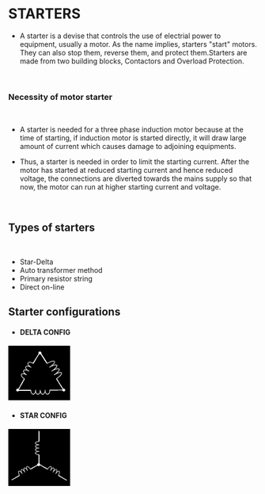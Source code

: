 # **STARTERS**

- A starter is a devise that controls the use of electrial power to equipment,
usually a motor. As the name implies, starters "start" motors. They can also stop
them, reverse them, and protect them.Starters are made from two building blocks,
Contactors and Overload Protection.

<br />

### **Necessity of motor starter**
<br />

- A starter is needed for a three phase induction motor because at the time of
starting, if induction motor is started directly, it will draw large amount of
current which causes damage to adjoining equipments.

- Thus, a starter is needed in order to limit the starting current. After the
motor has started at reduced starting current and hence reduced voltage, the
connections are diverted towards the mains supply so that now, the motor can
run at higher starting current and voltage.

<br />

## **Types of starters**
<br />

- Star-Delta
- Auto transformer method
- Primary resistor string
- Direct on-line

## **Starter configurations**

- #### **DELTA CONFIG**

<img src="../../assets/images/delta.png" alt="delta" width="125"/>


- #### **STAR CONFIG**

<img src="../../assets/images/star.png" alt="star" width="125"/>
